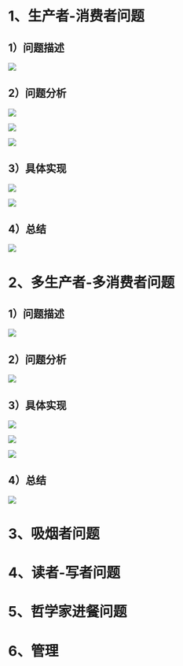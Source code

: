 # **1、生产者-消费者问题**

## **1）问题描述**

![](images/WEBRESOURCE4fc09a972a25c07b920c86964a1da545截图.png)

## **2）问题分析**

![](images/WEBRESOURCEa027303d0492717a485170c8da96f0d8截图.png)

![](images/WEBRESOURCEcb4a19d609aafcfdcc024ba23530a7e9截图.png)

![](images/WEBRESOURCE76d83b617f80bbfb3adfa369a087b199截图.png)

## **3）具体实现**

![](images/WEBRESOURCE81d331150130f0ff86758e548cda9a44截图.png)

![](images/WEBRESOURCE926e9662ff1be6bdea2f4e48e4dd7f00截图.png)

## **4）总结**

![](images/WEBRESOURCE275002f98cacbccebfda1e86113bbe60截图.png)

# **2、多生产者-多消费者问题**

## **1）问题描述**

![](images/WEBRESOURCE16afec255f488bbe28dbe9d5fc88783a截图.png)

## **2）问题分析**

![](images/WEBRESOURCE0d7056c4945463091bbe52f1049916ab截图.png)

## **3）具体实现**

![](images/WEBRESOURCEa9b6e98d7971e6a387aa32388d15830e截图.png)

![](images/WEBRESOURCE08935cd1238f6a5044374d313d0f62bd截图.png)

![](images/WEBRESOURCEcd06c509a4173c237de7d216adccded4截图.png)

## **4）总结**

![](images/WEBRESOURCEb059597a818f8b79d74013b71c52a44e截图.png)

# **3、吸烟者问题**

# **4、读者-写者问题**

# **5、哲学家进餐问题**

# **6、管理**
